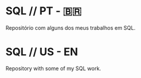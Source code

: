 # SQL // PT - 🇧🇷
Repositório com alguns dos meus trabalhos em SQL.

# SQL // US - EN
Repository with some of my SQL work.







